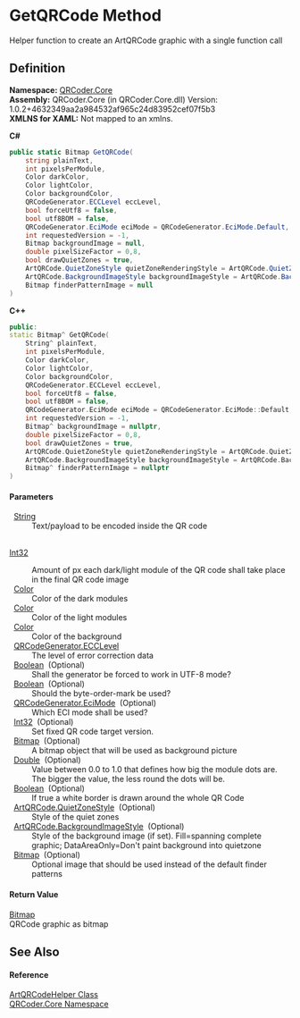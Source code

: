 # GetQRCode Method


Helper function to create an ArtQRCode graphic with a single function call



## Definition
**Namespace:** <a href="N_QRCoder_Core.md">QRCoder.Core</a>  
**Assembly:** QRCoder.Core (in QRCoder.Core.dll) Version: 1.0.2+4632349aa2a984532af965c24d83952cef07f5b3  
**XMLNS for XAML:** Not mapped to an xmlns.

**C#**
``` C#
public static Bitmap GetQRCode(
	string plainText,
	int pixelsPerModule,
	Color darkColor,
	Color lightColor,
	Color backgroundColor,
	QRCodeGenerator.ECCLevel eccLevel,
	bool forceUtf8 = false,
	bool utf8BOM = false,
	QRCodeGenerator.EciMode eciMode = QRCodeGenerator.EciMode.Default,
	int requestedVersion = -1,
	Bitmap backgroundImage = null,
	double pixelSizeFactor = 0,8,
	bool drawQuietZones = true,
	ArtQRCode.QuietZoneStyle quietZoneRenderingStyle = ArtQRCode.QuietZoneStyle.Flat,
	ArtQRCode.BackgroundImageStyle backgroundImageStyle = ArtQRCode.BackgroundImageStyle.DataAreaOnly,
	Bitmap finderPatternImage = null
)
```
**C++**
``` C++
public:
static Bitmap^ GetQRCode(
	String^ plainText, 
	int pixelsPerModule, 
	Color darkColor, 
	Color lightColor, 
	Color backgroundColor, 
	QRCodeGenerator.ECCLevel eccLevel, 
	bool forceUtf8 = false, 
	bool utf8BOM = false, 
	QRCodeGenerator.EciMode eciMode = QRCodeGenerator.EciMode::Default, 
	int requestedVersion = -1, 
	Bitmap^ backgroundImage = nullptr, 
	double pixelSizeFactor = 0,8, 
	bool drawQuietZones = true, 
	ArtQRCode.QuietZoneStyle quietZoneRenderingStyle = ArtQRCode.QuietZoneStyle::Flat, 
	ArtQRCode.BackgroundImageStyle backgroundImageStyle = ArtQRCode.BackgroundImageStyle::DataAreaOnly, 
	Bitmap^ finderPatternImage = nullptr
)
```



#### Parameters
<dl><dt>  <a href="https://learn.microsoft.com/dotnet/api/system.string" target="_blank" rel="noopener noreferrer">String</a></dt><dd>Text/payload to be encoded inside the QR code</dd><dt>  <a href="https://learn.microsoft.com/dotnet/api/system.int32" target="_blank" rel="noopener noreferrer">

Int32</a></dt><dd>Amount of px each dark/light module of the QR code shall take place in the final QR code image</dd><dt>  <a href="https://learn.microsoft.com/dotnet/api/system.drawing.color" target="_blank" rel="noopener noreferrer">Color</a></dt><dd>Color of the dark modules</dd><dt>  <a href="https://learn.microsoft.com/dotnet/api/system.drawing.color" target="_blank" rel="noopener noreferrer">Color</a></dt><dd>Color of the light modules</dd><dt>  <a href="https://learn.microsoft.com/dotnet/api/system.drawing.color" target="_blank" rel="noopener noreferrer">Color</a></dt><dd>Color of the background</dd><dt>  <a href="T_QRCoder_Core_QRCodeGenerator_ECCLevel.md">QRCodeGenerator.ECCLevel</a></dt><dd>The level of error correction data</dd><dt>  <a href="https://learn.microsoft.com/dotnet/api/system.boolean" target="_blank" rel="noopener noreferrer">Boolean</a>  (Optional)</dt><dd>Shall the generator be forced to work in UTF-8 mode?</dd><dt>  <a href="https://learn.microsoft.com/dotnet/api/system.boolean" target="_blank" rel="noopener noreferrer">Boolean</a>  (Optional)</dt><dd>Should the byte-order-mark be used?</dd><dt>  <a href="T_QRCoder_Core_QRCodeGenerator_EciMode.md">QRCodeGenerator.EciMode</a>  (Optional)</dt><dd>Which ECI mode shall be used?</dd><dt>  <a href="https://learn.microsoft.com/dotnet/api/system.int32" target="_blank" rel="noopener noreferrer">Int32</a>  (Optional)</dt><dd>Set fixed QR code target version.</dd><dt>  <a href="https://learn.microsoft.com/dotnet/api/system.drawing.bitmap" target="_blank" rel="noopener noreferrer">Bitmap</a>  (Optional)</dt><dd>A bitmap object that will be used as background picture</dd><dt>  <a href="https://learn.microsoft.com/dotnet/api/system.double" target="_blank" rel="noopener noreferrer">Double</a>  (Optional)</dt><dd>Value between 0.0 to 1.0 that defines how big the module dots are. The bigger the value, the less round the dots will be.</dd><dt>  <a href="https://learn.microsoft.com/dotnet/api/system.boolean" target="_blank" rel="noopener noreferrer">Boolean</a>  (Optional)</dt><dd>If true a white border is drawn around the whole QR Code</dd><dt>  <a href="T_QRCoder_Core_ArtQRCode_QuietZoneStyle.md">ArtQRCode.QuietZoneStyle</a>  (Optional)</dt><dd>Style of the quiet zones</dd><dt>  <a href="T_QRCoder_Core_ArtQRCode_BackgroundImageStyle.md">ArtQRCode.BackgroundImageStyle</a>  (Optional)</dt><dd>Style of the background image (if set). Fill=spanning complete graphic; DataAreaOnly=Don't paint background into quietzone</dd><dt>  <a href="https://learn.microsoft.com/dotnet/api/system.drawing.bitmap" target="_blank" rel="noopener noreferrer">Bitmap</a>  (Optional)</dt><dd>Optional image that should be used instead of the default finder patterns</dd></dl>

#### Return Value
<a href="https://learn.microsoft.com/dotnet/api/system.drawing.bitmap" target="_blank" rel="noopener noreferrer">Bitmap</a>  
QRCode graphic as bitmap

## See Also


#### Reference
<a href="T_QRCoder_Core_ArtQRCodeHelper.md">ArtQRCodeHelper Class</a>  
<a href="N_QRCoder_Core.md">QRCoder.Core Namespace</a>  
